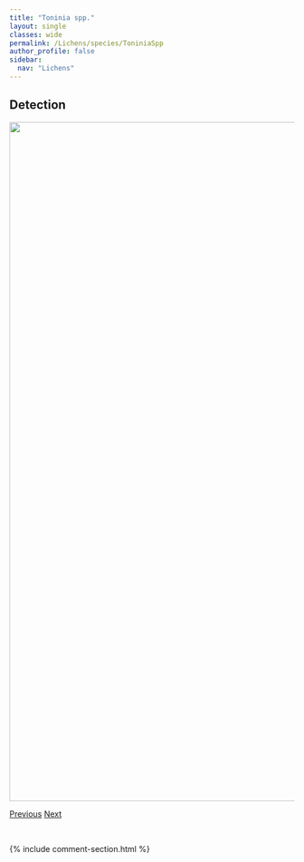 ```yaml
---
title: "Toninia spp."
layout: single
classes: wide
permalink: /Lichens/species/ToniniaSpp
author_profile: false
sidebar:
  nav: "Lichens"
---
```


<h2>Detection</h2>

<a href="https://drive.google.com/uc?export=view&id=1c6_L0EHSaC9_gimmCm2KFS8UM95Eoc1d">
<img src="https://drive.google.com/uc?export=view&id=1c6_L0EHSaC9_gimmCm2KFS8UM95Eoc1d" height = "1200" width = "800">
</a>


<a href="/DevelopmentWebsite/Lichens/species/ToniniaAromatica" class="pagination--pager" title="Toninia aromatica">Previous</a> <a href="/DevelopmentWebsite/Lichens/species/TuckermanellaCfFendleri" class="pagination--pager" title="Tuckermanella cf. fendleri">Next</a>

<p>&nbsp;</p>

{% include comment-section.html %}
